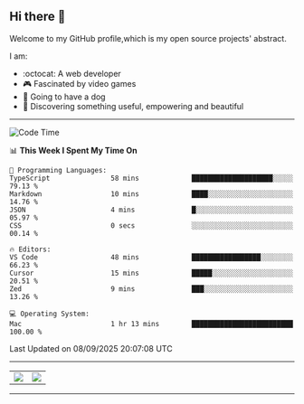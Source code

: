 <!--   
 <div align="center"> 
  Visitor count<br>
  <img src="https://profile-counter.glitch.me/ross249/count.svg" />
<!--   
  ![visitor badge](https://visitor-badge.glitch.me/badge?page_id=ross249.visitor-badge&left_color=SlateGray&right_color=green&left_text=HelloVisitors) -->
  
<!-- </div>  -->


## Hi there :wave:
<p>Welcome to my GitHub profile,which is my open source projects' abstract.</p>
I am:

- :octocat: A web developer
- :video_game: Fascinated by video games 
- :dog: Going to have a dog
- :art: Discovering something useful, empowering and beautiful

---

<!--START_SECTION:waka-->
![Code Time](http://img.shields.io/badge/Code%20Time-925%20hrs%2059%20mins-blue)

📊 **This Week I Spent My Time On** 

```text
💬 Programming Languages: 
TypeScript               58 mins             ████████████████████░░░░░   79.13 % 
Markdown                 10 mins             ████░░░░░░░░░░░░░░░░░░░░░   14.76 % 
JSON                     4 mins              █░░░░░░░░░░░░░░░░░░░░░░░░   05.97 % 
CSS                      0 secs              ░░░░░░░░░░░░░░░░░░░░░░░░░   00.14 % 

🔥 Editors: 
VS Code                  48 mins             █████████████████░░░░░░░░   66.23 % 
Cursor                   15 mins             █████░░░░░░░░░░░░░░░░░░░░   20.51 % 
Zed                      9 mins              ███░░░░░░░░░░░░░░░░░░░░░░   13.26 % 

💻 Operating System: 
Mac                      1 hr 13 mins        █████████████████████████   100.00 % 
```


 Last Updated on 08/09/2025 20:07:08 UTC
<!--END_SECTION:waka-->

---

<table align="center" width="100%">
	
  <tr>
<!--     <td align="center" width="50%">
      <img align="center" src="https://stats.justsong.cn/api/leetcode/?username=JimLuo_" />
    </td> -->
	  <td align="center">
            <img align="center" src="https://github-readme-stats.vercel.app/api/top-langs/?username=Ross249&langs_count=8&layout=compact&theme=solarized-light" />
          </td>
    <td align="center" width="50%">
      <img align="center" src="https://github-readme-stats.vercel.app/api?username=Ross249&show_icons=true&theme=solarized-light" />
    </td>
  </tr>
<!--   <tr>
          <td align="center">
            <img align="center" src="https://github-readme-stats.vercel.app/api/top-langs/?username=Ross249&langs_count=8&layout=compact&theme=solarized-light" />
          </td>
    <td align="center">
      <img align="center" src="https://github-readme-streak-stats.herokuapp.com/?user=namyakhan&theme=solarized-light&hide_border=false" />
    </td>
  </tr> -->
</table>

---
<!--
<div style="display: inline-block;width: 50%;">
		<div style="display: inline-block">
			<img align="center" src="https://github-readme-stats.vercel.app/api/top-langs/?username=Ross249&langs_count=6&layout=compact&theme=solarized-light" />
		</div>
		<div style="display: inline-block">
			<img align="center" src="https://github-readme-stats.vercel.app/api?username=Ross249&show_icons=true&theme=solarized-light" />
		</div> 
 		<div>
			<img align="center" src="https://github-readme-streak-stats.herokuapp.com/?user=namyakhan&theme=solarized-light&hide_border=false" />
		</div> 
	</div> -->
<!-- <a href="#">
  <img align="center" src="https://stats.justsong.cn/api/leetcode/?username=ross249&cn=true" />
</a>
<a href="#">
  <img align="center" src="https://stats.justsong.cn/api/juejin?id=4125023360530574" />
</a> -->

<!-- ![Snake animation](https://github.com/Ross249/Ross249/blob/output/github-contribution-grid-snake.svg) -->

